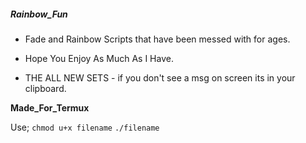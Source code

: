 ##### ____Rainbow_Fun____
- Fade and Rainbow Scripts that have been messed with for ages.

- Hope You Enjoy As Much As I Have.

- THE ALL NEW SETS - if you don't see a msg on screen its in your clipboard.

__Made_For_Termux__

Use;
`
	chmod u+x filename
`
`
	./filename
`
